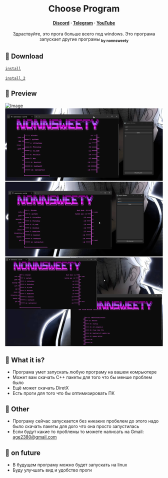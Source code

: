 <h1 align="center">Choose Program</h1>

<h4 align="center">
  <a href="https://discord.com/invite/SFcSqZatPa" target="_blank">Discord</a>
  ·
  <a href="https://t.me/Trash_sweetyyy" target="_blank">Telegram</a>
  ·
  <a href="https://www.youtube.com/channel/UCeXL-Anplc8_IthxRIIHm7w" target="_blank">YouTube</a>
</h4>

<p align="center"> Здраствуйте, это прога больше всего под windows. Это програма запускает другие програмы <sub><b>by nonnsweety</b></sub>
</p>

## :star2: Download

[`install`](https://drive.google.com/drive/folders/1Yy7NsNSZDc2wUg1o7k_FLvcySdqrSxmY?usp=sharing)

[`install_2`](https://drive.google.com/drive/folders/1IZgSWL71ES38IUukww-4Jr5wQKf3R4kJ?usp=sharing)

## :star2: Preview

![Image](for_README_file/image/registor_window.png)
![Image](for_README_file/image/registor_user_window.png)
![Image](for_README_file/image/registor_admin_window.png)
![Image](for_README_file/image/next_comand_window.png)

## :star2: What it is?

- Програма умет запускать любую програму на вашем комрьютере
- Может вам скачать C++ пакеты для того что бы менше проблем было
- Ещё может скачать DiretX
- Есть проги для того что бы оптимизировать ПК

## :star2: Other

- Програму сейчас запускается без никаких пробелем до этого надо было скачать пакеты для дого что она просто запустилась
- Если будут какие то проблемы то можете написать на Gmail: age2380@gmail.com

## :star2: on future

- В будущем програму можно будет запускать на linux
- Буду улучшать вид и удобство проги

